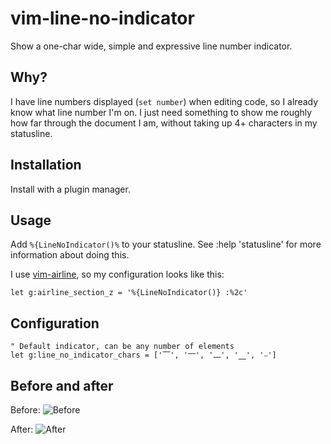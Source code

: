 # vim-line-no-indicator

Show a one-char wide, simple and expressive line number indicator.

## Why?

I have line numbers displayed (`set number`) when editing code, so I already know what line number I'm on. I just need something to show me roughly how far through the document I am, without taking up 4+ characters in my statusline.

## Installation

Install with a plugin manager.

## Usage

Add `%{LineNoIndicator()%` to your statusline.  See :help 'statusline' for more information about doing this.

I use [vim-airline](https://github.com/vim-airline/vim-airline/), so my configuration looks like this:

```vim
let g:airline_section_z = '%{LineNoIndicator()} :%2c'
```

## Configuration

```vim
" Default indicator, can be any number of elements
let g:line_no_indicator_chars = ['⎺', '⎻', '⎼', '⎽', '⎯']
```

## Before and after

Before:
![Before](https://i.imgur.com/uzfI76T.png)

After:
![After](https://i.imgur.com/2qy4cOX.png)
